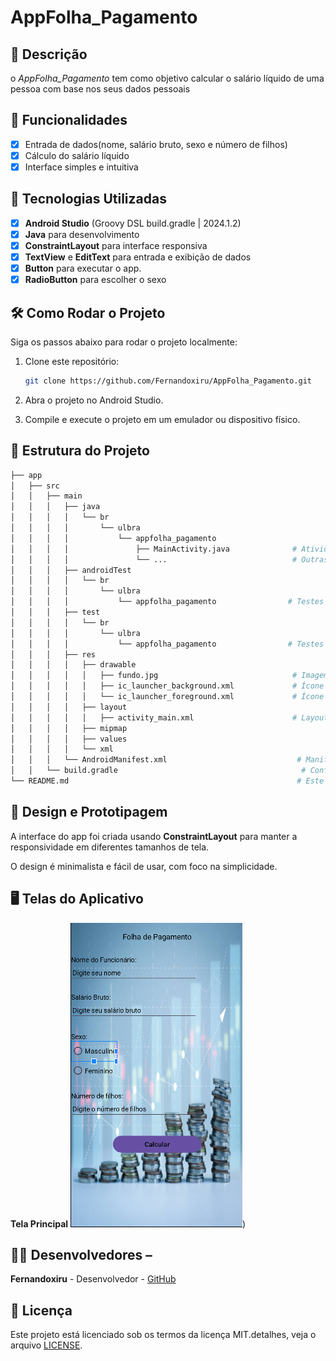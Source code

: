 # **AppFolha_Pagamento**

## 📱 Descrição
o *AppFolha_Pagamento* tem como objetivo calcular o salário líquido de uma pessoa com base nos seus dados pessoais

## 🔧 Funcionalidades
- [x] Entrada de dados(nome, salário bruto, sexo e número de filhos)
- [X] Cálculo do salário líquido
- [X] Interface simples e intuitiva

## 🚀 Tecnologias Utilizadas 
- [X] **Android Studio** (Groovy DSL build.gradle | 2024.1.2)
- [X] **Java** para desenvolvimento
- [X] **ConstraintLayout** para interface responsiva
- [X] **TextView** e **EditText** para entrada e exibição de dados
- [X] **Button** para executar o app.
- [X] **RadioButton** para escolher o sexo

## 🛠️ Como Rodar o Projeto
Siga os passos abaixo para rodar o projeto localmente:

1. Clone este repositório:

    ```bash
    git clone https://github.com/Fernandoxiru/AppFolha_Pagamento.git
    ```
2. Abra o projeto no Android Studio.
3. Compile e execute o projeto em um emulador ou dispositivo físico.

## 📂 Estrutura do Projeto

```bash
├── app
│   ├── src
│   │   ├── main
│   │   │   ├── java
│   │   │   │   └── br
│   │   │   │       └── ulbra
│   │   │   │           └── appfolha_pagamento
│   │   │   │               ├── MainActivity.java              # Atividade principal
│   │   │   │               └── ...                            # Outras classes se necessário
│   │   │   ├── androidTest
│   │   │   │   └── br
│   │   │   │       └── ulbra
│   │   │   │           └── appfolha_pagamento                # Testes instrumentados
│   │   │   ├── test
│   │   │   │   └── br
│   │   │   │       └── ulbra
│   │   │   │           └── appfolha_pagamento                # Testes unitários
│   │   │   ├── res
│   │   │   │   ├── drawable
│   │   │   │   │   ├── fundo.jpg                              # Imagem de fundo
│   │   │   │   │   ├── ic_launcher_background.xml             # Ícone de fundo
│   │   │   │   │   └── ic_launcher_foreground.xml             # Ícone de primeiro plano
│   │   │   │   ├── layout
│   │   │   │   │   ├── activity_main.xml                      # Layout da tela principal
│   │   │   │   ├── mipmap
│   │   │   │   ├── values
│   │   │   │   └── xml
│   │   │   └── AndroidManifest.xml                             # Manifest do aplicativo
│   │   └── build.gradle                                         # Configuração do Gradle
└── README.md                                                   # Este arquivo
```

## 🎨 Design e Prototipagem
 
A interface do app foi criada usando **ConstraintLayout** para manter a responsividade em diferentes tamanhos de tela.
 
O design é minimalista e fácil de usar, com foco na simplicidade.
 
 ## 🖥️ Telas do Aplicativo
  **Tela Principal**
![image](https://github.com/Fernandoxiru/AppFolha_Pagamento/blob/master/assets/telaprincipal.png))

## 👨‍💻 Desenvolvedores –

**Fernandoxiru** - Desenvolvedor - [GitHub](https://github.com/Fernandoxiru)

 ## 📄 Licença
  Este projeto está licenciado sob os termos da licença MIT.detalhes, veja o arquivo [LICENSE](https://github.com/Fernandoxiru/AppAgenda/blob/master/LICENSE). 
  
    
